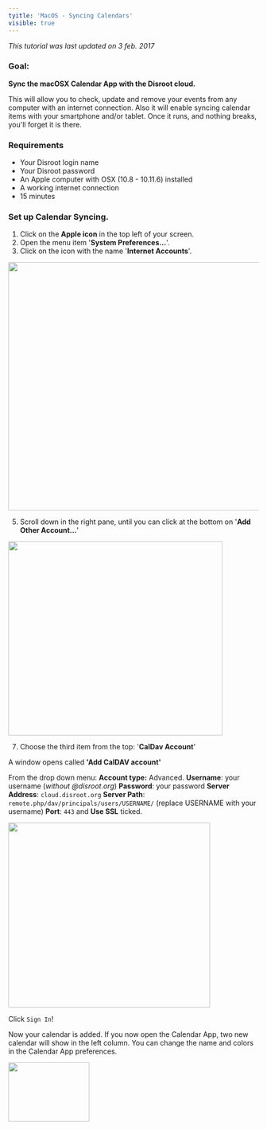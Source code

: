 ```yaml
---
tyitle: 'MacOS - Syncing Calendars'
visible: true
---
```


_This tutorial was last updated on 3 feb. 2017_

### Goal:
**Sync the macOSX Calendar App with the Disroot cloud.**

This will allow you to check, update and remove your events from any computer with an internet connection. Also it will enable syncing calendar items with your smartphone and/or tablet. Once it runs, and nothing breaks, you'll forget it is there. 

### Requirements

* Your Disroot login name
* Your Disroot password
* An Apple computer with OSX (10.8 - 10.11.6) installed
* A working internet connection
* 15 minutes

### Set up Calendar Syncing.

1. Click on the **Apple icon** in the top left of your screen. 
2. Open the menu item '**System Preferences...**'.
3. Click on the icon with the name '**Internet Accounts**'.
<img src="/uploads/default/original/1X/6f74e070083f2ee4f0cac3410728857df10538e2.png" width="549" height="499">

5. Scroll down in the right pane, until you can click at the bottom on '**Add Other Account...**'
<img src="/uploads/default/original/1X/8ee3de7d2ef7496cc345fa622313e7ce255c91c9.png" width="431" height="390">

7. Choose the third item from the top: '**CalDav Account**'

A window opens called **'Add CalDAV account'**

From the drop down menu: 
**Account type:** Advanced.
**Username**: your username  (_without @disroot.org_)
**Password**: your password
**Server Address**: `cloud.disroot.org`
**Server Path**: `remote.php/dav/principals/users/USERNAME/` (replace USERNAME with your username)
**Port**: `443` and **Use SSL** ticked.

<img src="/uploads/default/original/1X/1246248754a075aa031f6458f0ee48d4d6c9f251.png" width="406" height="372">

Click `Sign In`!

Now your calendar is added. If you now open the Calendar App, two new calendar will show in the left column. You can change the name and colors in the Calendar App preferences. 

<img src="/uploads/default/original/1X/dba03556bb3c8f47e268a0c4fbd26018cbbe27ca.png" width="163" height="119">
